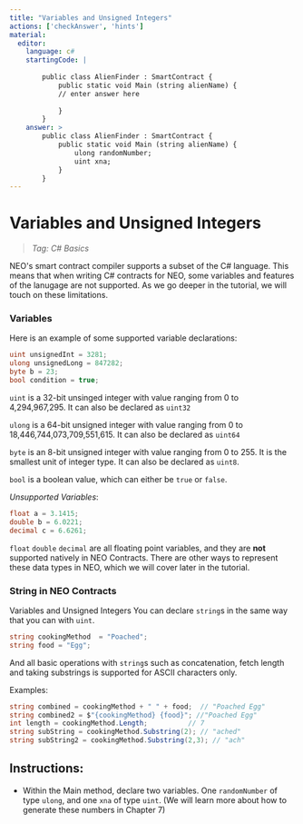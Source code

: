 ```yaml
---
title: "Variables and Unsigned Integers"
actions: ['checkAnswer', 'hints']
material: 
  editor:
    language: c#
    startingCode: |
    
        public class AlienFinder : SmartContract {
            public static void Main (string alienName) {
            // enter answer here
            
            }
        }
    answer: > 
        public class AlienFinder : SmartContract {
            public static void Main (string alienName) {
                ulong randomNumber;
                uint xna; 
            }
        }
---
```


# Variables and Unsigned Integers
> *Tag: C# Basics*

NEO's smart contract compiler supports a subset of the C# language. This means that when writing C# contracts for NEO, some variables and features of the lanugage are not supported. As we go deeper in the tutorial, we will touch on these limitations. 

### Variables

Here is an example of some supported variable declarations: 

```c#
uint unsignedInt = 3281;
ulong unsignedLong = 847282; 
byte b = 23; 
bool condition = true; 
```

`uint` is a 32-bit unsinged integer with value ranging from 0 to 4,294,967,295. It can also be declared as `uint32`

`ulong` is a 64-bit unsigned integer with value ranging from 0 to 18,446,744,073,709,551,615. It can also be declared as `uint64`

`byte` is an 8-bit unsigned integer with value ranging from 0 to 255. It is the smallest unit of integer type. It can also be declared as `uint8`. 

`bool` is a boolean value, which can either be `true` or `false`. 


*Unsupported Variables*: 

```c#
float a = 3.1415;
double b = 6.0221;
decimal c = 6.6261; 
```
`float` `double` `decimal` are all floating point variables, and they are **not** supported natively in NEO Contracts. There are other ways to represent these data types in NEO, which we will cover later in the tutorial. 


### String in NEO Contracts
Variables and Unsigned Integers
You can declare `string`s in the same way that you can with `uint`. 

```c#
string cookingMethod  = "Poached"; 
string food = "Egg"; 
```

And all basic operations with `string`s such as concatenation, fetch length and taking substrings is supported for ASCII characters only. 

Examples: 

```c#
string combined = cookingMethod + " " + food;  // "Poached Egg"
string combined2 = $"{cookingMethod} {food}"; //"Poached Egg"
int length = cookingMethod.Length;          // 7
string subString = cookingMethod.Substring(2); // "ached"
string subString2 = cookingMethod.Substring(2,3); // "ach"
```

## Instructions: 

- Within the Main method, declare two variables. One `randomNumber` of type `ulong`, and one `xna` of type `uint`. (We will learn more about how to generate these numbers in Chapter 7)

